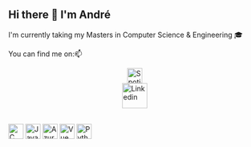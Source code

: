 ## Hi there 👋 I'm André

  I'm currently taking my Masters in Computer Science & Engineering 🎓

  You can find me on:📫

<div style="display: flex; justify-content: center; align-items: center;"> 

  <a href="https://open.spotify.com/user/214pt7dmn7csobdwbpmh2gvca?si=966808c6437249d5">
    <img src="https://upload.wikimedia.org/wikipedia/commons/thumb/1/19/Spotify_logo_without_text.svg/2048px-Spotify_logo_without_text.svg.png" alt="Spotify" width="30" height="30" />
    </div>
<div style="display: flex; justify-content: center; align-items: center;">
  </a> 
    <a href="https://www.linkedin.com/in/andr%C3%A9-singh/">
    <img src="https://brandlogos.net/wp-content/uploads/2016/06/linkedin-logo.png" alt="Linkedin" width="50" height="50" />
  </a> 

</div>
  <br /> 

<img src="https://upload.wikimedia.org/wikipedia/commons/1/18/C_Programming_Language.svg" alt="C" width="30" height="30" /> <img src="https://upload.wikimedia.org/wikipedia/en/3/30/Java_programming_language_logo.svg" alt="Java" width="30" height="30" /> <img src="https://arunpotti.files.wordpress.com/2021/12/microsoft_azure.svg_.png" alt="Azure" width="30" height="30" /> <img src="https://vuejs.org/images/logo.png" alt="Vue" width="30" height="30" /> <img src="https://cdn3.iconfinder.com/data/icons/logos-and-brands-adobe/512/267_Python-512.png" alt="Python" width="30" height="30" />


<!--
**quatinhe/quatinhe** is a ✨ _special_ ✨ repository because its `README.md` (this file) appears on your GitHub profile.

Here are some ideas to get you started:

- 🔭 I’m currently working on ...
- 🌱 I’m currently learning ...
- 👯 I’m looking to collaborate on ...
- 🤔 I’m looking for help with ...
- 💬 Ask me about ...
- 📫 How to reach me: ...
- 😄 Pronouns: ...
- ⚡ Fun fact: ...
-->


<!--
**quatinhe/quatinhe** is a ✨ _special_ ✨ repository because its `README.md` (this file) appears on your GitHub profile.

Here are some ideas to get you started:

- 🔭 I’m currently working on ...
- 🌱 I’m currently learning ...
- 👯 I’m looking to collaborate on ...
- 🤔 I’m looking for help with ...
- 💬 Ask me about ...
- 📫 How to reach me: ...
- 😄 Pronouns: ...
- ⚡ Fun fact: ...
-->
